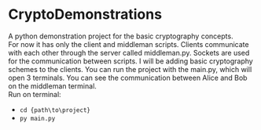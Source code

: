 # CryptoDemonstrations
A python demonstration project for the basic cryptography concepts.<br>
For now it has only the client and middleman scripts. Clients communicate
with each other through the server called middleman.py.
Sockets are used for the communication between scripts. 
I will be adding basic cryptography schemes to the clients. 
You can run the project with the main.py, which will open 3 terminals.
You can see the communication between Alice and Bob on the middleman terminal.
<br>
Run on terminal:<ul><li> <code>cd {path\to\project}</code></li>
                    <li><code>py main.py </code></li>
